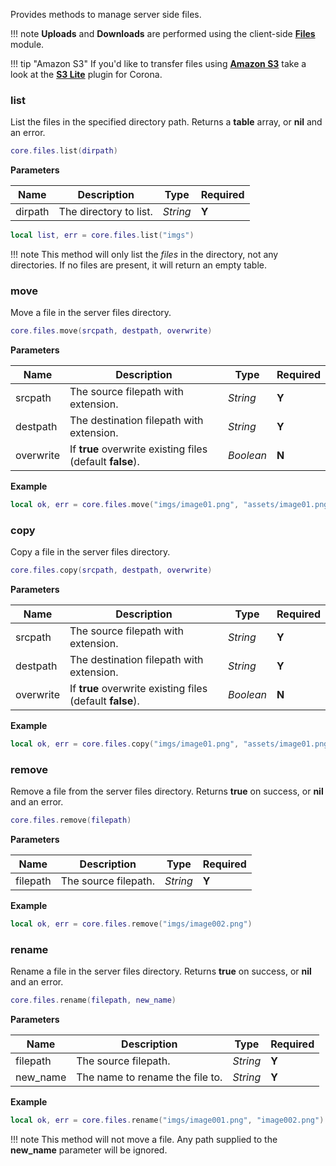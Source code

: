 Provides methods to manage server side files.

!!! note
    __Uploads__ and __Downloads__ are performed using the client-side __[Files](/client-module/files/)__ module.

!!! tip "Amazon S3"
    If you'd like to transfer files using __[Amazon S3](https://aws.amazon.com/s3/)__ take a look at the __[S3 Lite](https://marketplace.coronalabs.com/plugin/s3-lite)__ plugin for Corona.

### list

List the files in the specified directory path. Returns a __table__ array, or __nil__ and an error.

```lua
core.files.list(dirpath)
```

__Parameters__

|Name|Description|Type|Required|
|----|-----------|----|--------|
|dirpath|The directory to list.|_String_|__Y__|

```lua
local list, err = core.files.list("imgs")
```

!!! note
    This method will only list the _files_ in the directory, not any directories. If no files are present, it will return an empty table.

### move

Move a file in the server files directory.

```lua
core.files.move(srcpath, destpath, overwrite)
```

__Parameters__

|Name|Description|Type|Required|
|----|-----------|----|--------|
|srcpath|The source filepath with extension.|_String_|__Y__|
|destpath|The destination filepath with extension.|_String_|__Y__|
|overwrite|If __true__ overwrite existing files (default __false__).|_Boolean_|__N__|


__Example__

```lua
local ok, err = core.files.move("imgs/image01.png", "assets/image01.png")
```

### copy

Copy a file in the server files directory.

```lua
core.files.copy(srcpath, destpath, overwrite)
```

__Parameters__

|Name|Description|Type|Required|
|----|-----------|----|--------|
|srcpath|The source filepath with extension.|_String_|__Y__|
|destpath|The destination filepath with extension.|_String_|__Y__|
|overwrite|If __true__ overwrite existing files (default __false__).|_Boolean_|__N__|


__Example__

```lua
local ok, err = core.files.copy("imgs/image01.png", "assets/image01.png")
```

### remove

Remove a file from the server files directory. Returns __true__ on success, or __nil__ and an error.

```lua
core.files.remove(filepath)
```

__Parameters__

|Name|Description|Type|Required|
|----|-----------|----|--------|
|filepath|The source filepath.|_String_|__Y__|

__Example__

```lua
local ok, err = core.files.remove("imgs/image002.png")
```

### rename

Rename a file in the server files directory. Returns __true__ on success, or __nil__ and an error.

```lua
core.files.rename(filepath, new_name)
```

__Parameters__

|Name|Description|Type|Required|
|----|-----------|----|--------|
|filepath|The source filepath.|_String_|__Y__|
|new_name|The name to rename the file to.|_String_|__Y__|

__Example__

```lua
local ok, err = core.files.rename("imgs/image001.png", "image002.png")
```

!!! note
    This method will not move a file. Any path supplied to the __new_name__ parameter will be ignored.
